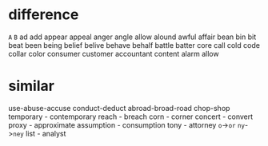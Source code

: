 # difference

`A` `B`
ad add
appear appeal
anger angle
allow alound 
awful affair
bean bin
bit beat
been being
belief belive
behave behalf
battle batter
core call
cold code
collar color
consumer customer
accountant content
alarm allow

# similar
use-abuse-accuse
conduct-deduct
abroad-broad-road
chop-shop
temporary - contemporary
reach - breach
corn - corner
concert - convert
proxy - approximate
assumption - consumption
tony - attorney `o`->`or`  `ny`->`ney`
list - analyst